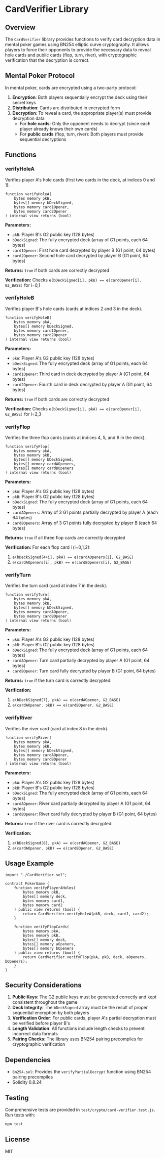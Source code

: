 # CardVerifier Library

## Overview

The `CardVerifier` library provides functions to verify card decryption data in mental poker games using BN254 elliptic curve cryptography. It allows players to force their opponents to provide the necessary data to reveal hole cards and public cards (flop, turn, river), with cryptographic verification that the decryption is correct.

## Mental Poker Protocol

In mental poker, cards are encrypted using a two-party protocol:

1. **Encryption**: Both players sequentially encrypt the deck using their secret keys
2. **Distribution**: Cards are distributed in encrypted form
3. **Decryption**: To reveal a card, the appropriate player(s) must provide decryption data
   - For **hole cards**: Only the opponent needs to decrypt (since each player already knows their own cards)
   - For **public cards** (flop, turn, river): Both players must provide sequential decryptions

## Functions

### verifyHoleA

Verifies player A's hole cards (first two cards in the deck, at indices 0 and 1).

```solidity
function verifyHoleA(
    bytes memory pkB,
    bytes[] memory bDeckSigned,
    bytes memory card1Opener,
    bytes memory card2Opener
) internal view returns (bool)
```

**Parameters:**
- `pkB`: Player B's G2 public key (128 bytes)
- `bDeckSigned`: The fully encrypted deck (array of G1 points, each 64 bytes)
- `card1Opener`: First hole card decrypted by player B (G1 point, 64 bytes)
- `card2Opener`: Second hole card decrypted by player B (G1 point, 64 bytes)

**Returns:** `true` if both cards are correctly decrypted

**Verification:** Checks `e(bDeckSigned[i], pkB) == e(cardOpener[i], G2_BASE)` for i=0,1

### verifyHoleB

Verifies player B's hole cards (cards at indices 2 and 3 in the deck).

```solidity
function verifyHoleB(
    bytes memory pkA,
    bytes[] memory bDeckSigned,
    bytes memory card1Opener,
    bytes memory card2Opener
) internal view returns (bool)
```

**Parameters:**
- `pkA`: Player A's G2 public key (128 bytes)
- `bDeckSigned`: The fully encrypted deck (array of G1 points, each 64 bytes)
- `card1Opener`: Third card in deck decrypted by player A (G1 point, 64 bytes)
- `card2Opener`: Fourth card in deck decrypted by player A (G1 point, 64 bytes)

**Returns:** `true` if both cards are correctly decrypted

**Verification:** Checks `e(bDeckSigned[i], pkA) == e(cardOpener[i], G2_BASE)` for i=2,3

### verifyFlop

Verifies the three flop cards (cards at indices 4, 5, and 6 in the deck).

```solidity
function verifyFlop(
    bytes memory pkA,
    bytes memory pkB,
    bytes[] memory bDeckSigned,
    bytes[] memory cardAOpeners,
    bytes[] memory cardBOpeners
) internal view returns (bool)
```

**Parameters:**
- `pkA`: Player A's G2 public key (128 bytes)
- `pkB`: Player B's G2 public key (128 bytes)
- `bDeckSigned`: The fully encrypted deck (array of G1 points, each 64 bytes)
- `cardAOpeners`: Array of 3 G1 points partially decrypted by player A (each 64 bytes)
- `cardBOpeners`: Array of 3 G1 points fully decrypted by player B (each 64 bytes)

**Returns:** `true` if all three flop cards are correctly decrypted

**Verification:** For each flop card i (i=0,1,2):
1. `e(bDeckSigned[4+i], pkA) == e(cardAOpeners[i], G2_BASE)`
2. `e(cardAOpeners[i], pkB) == e(cardBOpeners[i], G2_BASE)`

### verifyTurn

Verifies the turn card (card at index 7 in the deck).

```solidity
function verifyTurn(
    bytes memory pkA,
    bytes memory pkB,
    bytes[] memory bDeckSigned,
    bytes memory cardAOpener,
    bytes memory cardBOpener
) internal view returns (bool)
```

**Parameters:**
- `pkA`: Player A's G2 public key (128 bytes)
- `pkB`: Player B's G2 public key (128 bytes)
- `bDeckSigned`: The fully encrypted deck (array of G1 points, each 64 bytes)
- `cardAOpener`: Turn card partially decrypted by player A (G1 point, 64 bytes)
- `cardBOpener`: Turn card fully decrypted by player B (G1 point, 64 bytes)

**Returns:** `true` if the turn card is correctly decrypted

**Verification:**
1. `e(bDeckSigned[7], pkA) == e(cardAOpener, G2_BASE)`
2. `e(cardAOpener, pkB) == e(cardBOpener, G2_BASE)`

### verifyRiver

Verifies the river card (card at index 8 in the deck).

```solidity
function verifyRiver(
    bytes memory pkA,
    bytes memory pkB,
    bytes[] memory bDeckSigned,
    bytes memory cardAOpener,
    bytes memory cardBOpener
) internal view returns (bool)
```

**Parameters:**
- `pkA`: Player A's G2 public key (128 bytes)
- `pkB`: Player B's G2 public key (128 bytes)
- `bDeckSigned`: The fully encrypted deck (array of G1 points, each 64 bytes)
- `cardAOpener`: River card partially decrypted by player A (G1 point, 64 bytes)
- `cardBOpener`: River card fully decrypted by player B (G1 point, 64 bytes)

**Returns:** `true` if the river card is correctly decrypted

**Verification:**
1. `e(bDeckSigned[8], pkA) == e(cardAOpener, G2_BASE)`
2. `e(cardAOpener, pkB) == e(cardBOpener, G2_BASE)`

## Usage Example

```solidity
import "./CardVerifier.sol";

contract PokerGame {
    function verifyPlayerAHoles(
        bytes memory pkB,
        bytes[] memory deck,
        bytes memory card1,
        bytes memory card2
    ) public view returns (bool) {
        return CardVerifier.verifyHoleA(pkB, deck, card1, card2);
    }
    
    function verifyFlopCards(
        bytes memory pkA,
        bytes memory pkB,
        bytes[] memory deck,
        bytes[] memory aOpeners,
        bytes[] memory bOpeners
    ) public view returns (bool) {
        return CardVerifier.verifyFlop(pkA, pkB, deck, aOpeners, bOpeners);
    }
}
```

## Security Considerations

1. **Public Keys**: The G2 public keys must be generated correctly and kept consistent throughout the game
2. **Deck Integrity**: The `bDeckSigned` array must be the result of proper sequential encryption by both players
3. **Verification Order**: For public cards, player A's partial decryption must be verified before player B's
4. **Length Validation**: All functions include length checks to prevent incorrect data formats
5. **Pairing Checks**: The library uses BN254 pairing precompiles for cryptographic verification

## Dependencies

- `Bn254.sol`: Provides the `verifyPartialDecrypt` function using BN254 pairing precompiles
- Solidity 0.8.24

## Testing

Comprehensive tests are provided in `test/crypto/card-verifier.test.js`. Run tests with:

```bash
npm test
```

## License

MIT
